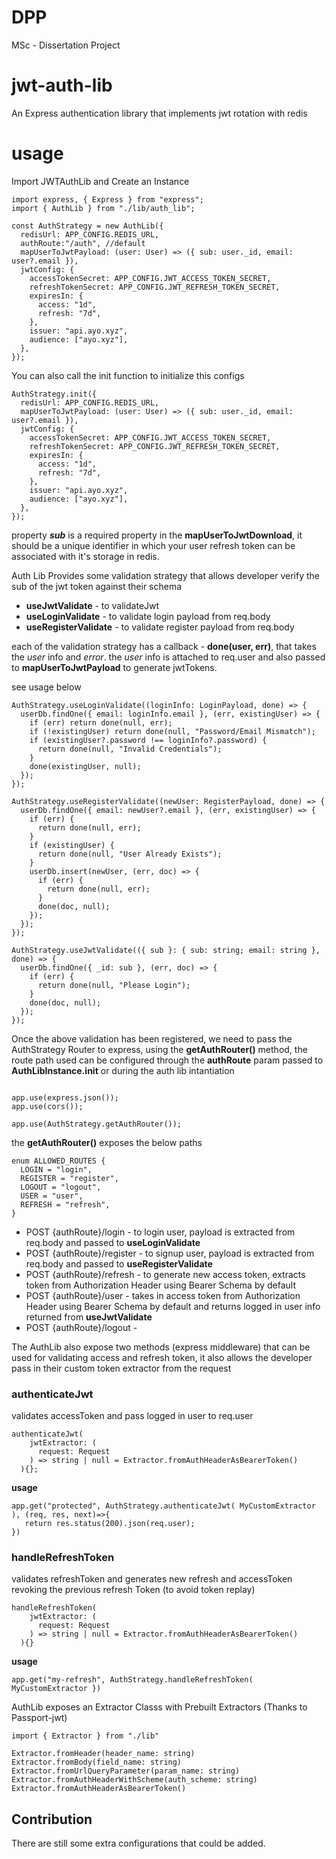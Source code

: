 # DPP
MSc - Dissertation Project
# jwt-auth-lib
An Express authentication library that implements jwt rotation with redis

# usage 
Import JWTAuthLib and Create an Instance

```
import express, { Express } from "express";
import { AuthLib } from "./lib/auth_lib";

const AuthStrategy = new AuthLib({
  redisUrl: APP_CONFIG.REDIS_URL,
  authRoute:"/auth", //default
  mapUserToJwtPayload: (user: User) => ({ sub: user._id, email: user?.email }),
  jwtConfig: {
    accessTokenSecret: APP_CONFIG.JWT_ACCESS_TOKEN_SECRET,
    refreshTokenSecret: APP_CONFIG.JWT_REFRESH_TOKEN_SECRET,
    expiresIn: {
      access: "1d",
      refresh: "7d",
    },
    issuer: "api.ayo.xyz",
    audience: ["ayo.xyz"],
  },
});

```
You can also call the init function to initialize this configs

```
AuthStrategy.init({
  redisUrl: APP_CONFIG.REDIS_URL,
  mapUserToJwtPayload: (user: User) => ({ sub: user._id, email: user?.email }),
  jwtConfig: {
    accessTokenSecret: APP_CONFIG.JWT_ACCESS_TOKEN_SECRET,
    refreshTokenSecret: APP_CONFIG.JWT_REFRESH_TOKEN_SECRET,
    expiresIn: {
      access: "1d",
      refresh: "7d",
    },
    issuer: "api.ayo.xyz",
    audience: ["ayo.xyz"],
  },
});

```
property ***sub*** is a required property in the **mapUserToJwtDownload**, it should be a unique identifier in which your user refresh token can be associated with it's storage in redis.

Auth Lib Provides some validation strategy that allows developer verify the sub of the jwt token against their schema
- **useJwtValidate** - to validateJwt 
- **useLoginValidate** - to validate login payload from req.body
- **useRegisterValidate** - to validate register payload from req.body 

each of the validation strategy has a callback - **done(user, err)**, that takes the *user* info and *error*. the *user* info is attached to req.user
and also passed to **mapUserToJwtPayload** to generate jwtTokens.

see usage below

```
AuthStrategy.useLoginValidate((loginInfo: LoginPayload, done) => {
  userDb.findOne({ email: loginInfo.email }, (err, existingUser) => {
    if (err) return done(null, err);
    if (!existingUser) return done(null, "Password/Email Mismatch");
    if (existingUser?.password !== loginInfo?.password) {
      return done(null, "Invalid Credentials");
    }
    done(existingUser, null);
  });
});

AuthStrategy.useRegisterValidate((newUser: RegisterPayload, done) => {
  userDb.findOne({ email: newUser?.email }, (err, existingUser) => {
    if (err) {
      return done(null, err);
    }
    if (existingUser) {
      return done(null, "User Already Exists");
    }
    userDb.insert(newUser, (err, doc) => {
      if (err) {
        return done(null, err);
      }
      done(doc, null);
    });
  });
});

AuthStrategy.useJwtValidate(({ sub }: { sub: string; email: string }, done) => {
  userDb.findOne({ _id: sub }, (err, doc) => {
    if (err) {
      return done(null, "Please Login");
    }
    done(doc, null);
  });
});

```

Once the above validation has been registered, we need to pass the AuthStrategy Router to express, using the **getAuthRouter()** method,
the route path used can be configured through the **authRoute** param passed to **AuthLibInstance.init** or during the auth lib intantiation

```

app.use(express.json());
app.use(cors());

app.use(AuthStrategy.getAuthRouter());

```
the **getAuthRouter()** exposes the below paths

```
enum ALLOWED_ROUTES {
  LOGIN = "login",
  REGISTER = "register",
  LOGOUT = "logout",
  USER = "user",
  REFRESH = "refresh",
}

```

- POST {authRoute}/login - to login user, payload is extracted from req.body and passed to **useLoginValidate**
- POST {authRoute}/register - to signup user, payload is extracted from req.body and passed to **useRegisterValidate**
- POST {authRoute}/refresh -  to generate new access token, extracts token from Authorization Header using Bearer Schema by default
- POST {authRoute}/user - takes in access token from Authorization Header using Bearer Schema by default and returns logged in user info returned from **useJwtValidate**
- POST {authRoute}/logout - 

The AuthLib also expose two methods (express middleware) that can be used for validating access and refresh token, it also allows the developer pass in their custom token extractor 
from the request

### authenticateJwt
validates accessToken and pass logged in user to req.user

```
authenticateJwt(
    jwtExtractor: (
      request: Request
    ) => string | null = Extractor.fromAuthHeaderAsBearerToken()
  ){};

```
**usage**

```
app.get("protected", AuthStrategy.authenticateJwt( MyCustomExtractor ), (req, res, next)=>{
   return res.status(200).json(req.user);
})

```

### handleRefreshToken
validates refreshToken and generates new refresh and accessToken revoking the previous refresh Token (to avoid token replay)

```
handleRefreshToken(
    jwtExtractor: (
      request: Request
    ) => string | null = Extractor.fromAuthHeaderAsBearerToken()
  ){}

```

**usage**

```
app.get("my-refresh", AuthStrategy.handleRefreshToken(  MyCustomExtractor })

```

AuthLib exposes an Extractor Classs with Prebuilt Extractors (Thanks to Passport-jwt)

```
import { Extractor } from "./lib"

Extractor.fromHeader(header_name: string)
Extractor.fromBody(field_name: string)
Extractor.fromUrlQueryParameter(param_name: string)
Extractor.fromAuthHeaderWithScheme(auth_scheme: string)
Extractor.fromAuthHeaderAsBearerToken()
```

## Contribution 
There are still some extra configurations that could be added.


